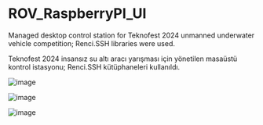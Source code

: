 # ROV_RaspberryPI_UI

Managed desktop control station for Teknofest 2024 unmanned underwater vehicle competition; Renci.SSH libraries were used.

Teknofest 2024 insansız su altı aracı yarışması için yönetilen masaüstü kontrol istasyonu; Renci.SSH kütüphaneleri kullanıldı.

![image](https://github.com/user-attachments/assets/071af3e3-658a-46bc-9873-8b9264701f24)

![image](https://github.com/user-attachments/assets/e4542bd0-f737-4235-a51d-04bc4a7642e0)

![image](https://github.com/user-attachments/assets/0e05e9af-a4c1-4f6c-990a-1793f9409be7)

